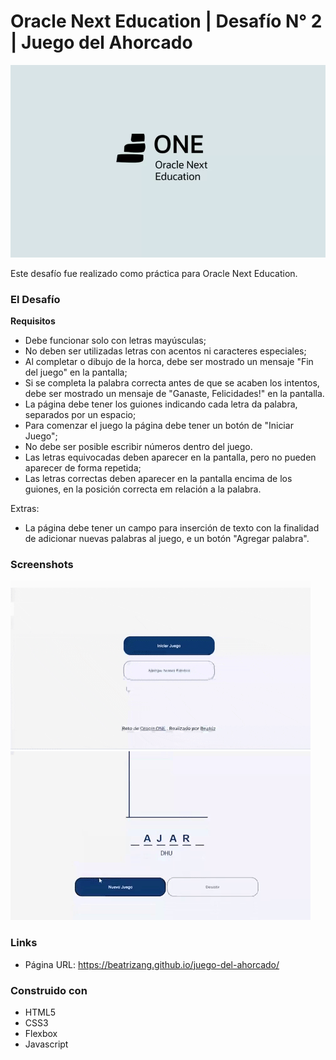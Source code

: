 # Oracle Next Education | Desafío N° 2 | Juego del Ahorcado
![](img/Oracle-ONE.webp)

Este desafío fue realizado como práctica para Oracle Next Education.

### El Desafío

 **Requisitos**
- Debe funcionar solo con letras mayúsculas;
- No deben ser utilizadas letras con acentos ni caracteres especiales;
- Al completar o dibujo de la horca, debe ser mostrado un mensaje "Fin del juego" en la pantalla;
- Si se completa la palabra correcta antes de que se acaben los intentos, debe ser mostrado un mensaje de "Ganaste, Felicidades!" en la pantalla.
- La página debe tener los guiones indicando cada letra da palabra, separados por un espacio;
- Para comenzar el juego la página debe tener un botón de "Iniciar Juego";
- No debe ser posible escribir números dentro del juego.
- Las letras equivocadas deben aparecer en la pantalla, pero no pueden aparecer de forma repetida;
- Las letras correctas deben aparecer en la pantalla encima de los guiones, en la posición correcta em relación a la palabra.

Extras:
- La página debe tener un campo para inserción de texto con la finalidad de adicionar nuevas palabras al juego, e un botón "Agregar palabra".



### Screenshots

![](img/screen/gana.gif)
![](img/screen/pierde.gif)


### Links

- Página URL: https://beatrizang.github.io/juego-del-ahorcado/


### Construido con

- HTML5
- CSS3
- Flexbox
- Javascript
